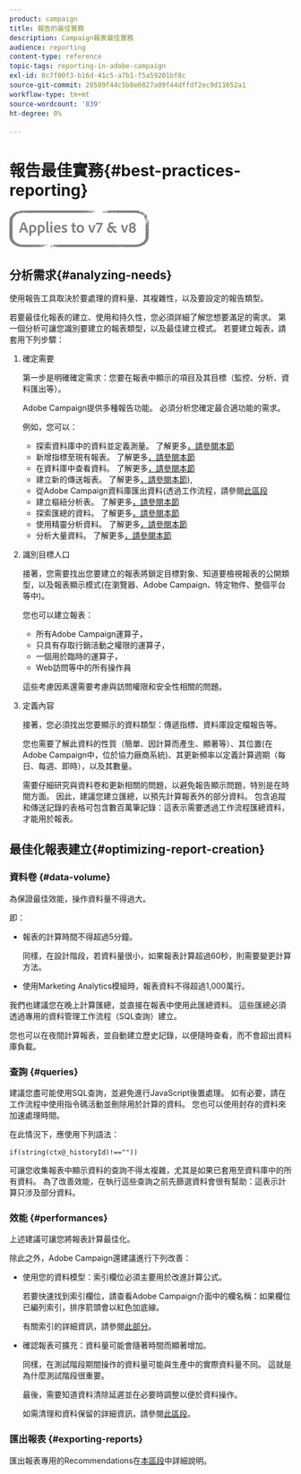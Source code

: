 ```yaml
---
product: campaign
title: 報告的最佳實務
description: Campaign報表最佳實務
audience: reporting
content-type: reference
topic-tags: reporting-in-adobe-campaign
exl-id: 0c7f00f3-b16d-41c5-a7b1-f5a59201bf8c
source-git-commit: 20509f44c5b8e0827a09f44dffdf2ec9d11652a1
workflow-type: tm+mt
source-wordcount: '839'
ht-degree: 0%

---
```


# 報告最佳實務{#best-practices-reporting}

![](../../assets/common.svg)

## 分析需求{#analyzing-needs}

使用報告工具取決於要處理的資料量、其複雜性，以及要設定的報告類型。

若要最佳化報表的建立、使用和持久性，您必須詳細了解您想要滿足的需求。 第一個分析可讓您識別要建立的報表類型，以及最佳建立模式。 若要建立報表，請套用下列步驟：

1. 確定需要

   第一步是明確確定需求：您要在報表中顯示的項目及其目標（監控、分析、資料匯出等）。

   Adobe Campaign提供多種報告功能。 必須分析您確定最合適功能的需求。

   例如，您可以：

   * 探索資料庫中的資料並定義測量。 了解更多[，請參閱本節](../../reporting/using/about-cubes.md)
   * 新增指標至現有報表。 了解更多[，請參閱本節](../../reporting/using/about-reports-creation-in-campaign.md)
   * 在資料庫中查看資料。 了解更多[，請參閱本節](../../reporting/using/about-descriptive-analysis.md)
   * 建立新的傳送報表。 了解更多[，請參閱本節](../../reporting/using/about-reports-creation-in-campaign.md)),
   * 從Adobe Campaign資料庫匯出資料(透過工作流程，請參閱[此區段](../../workflow/using/about-workflows.md)
   * 建立樞紐分析表。 了解更多[，請參閱本節](../../reporting/using/creating-a-table.md#creating-a-breakdown-or-pivot-table)
   * 探索匯總的資料。 了解更多[，請參閱本節](../../reporting/using/about-cubes.md)
   * 使用精靈分析資料。 了解更多[，請參閱本節](../../reporting/using/about-descriptive-analysis.md)
   * 分析大量資料。 了解更多[，請參閱本節](../../reporting/using/about-reports-creation-in-campaign.md)

1. 識別目標人口

   接著，您需要找出您要建立的報表將鎖定目標對象、知道要檢視報表的公開類型，以及報表顯示模式(在瀏覽器、Adobe Campaign、特定物件、整個平台等中)。

   您也可以建立報表：

   * 所有Adobe Campaign運算子，
   * 只具有存取行銷活動之權限的運算子，
   * 一個用於臨時的運算子，
   * Web訪問等中的所有操作員

   這些考慮因素還需要考慮與訪問權限和安全性相關的問題。

1. 定義內容

   接著，您必須找出您要顯示的資料類型：傳遞指標、資料庫設定檔報告等。

   您也需要了解此資料的性質（簡單、因計算而產生、顯著等）、其位置(在Adobe Campaign中，位於協力廠商系統)、其更新頻率以定義計算週期（每日、每週、即時），以及其數量。

   需要仔細研究與資料卷和更新相關的問題，以避免報告顯示問題，特別是在時間方面。 因此，建議您建立匯總，以預先計算報表外的部分資料。 包含追蹤和傳送記錄的表格可包含數百萬筆記錄：這表示需要透過工作流程匯總資料，才能用於報表。

## 最佳化報表建立{#optimizing-report-creation}

### 資料卷 {#data-volume}

為保證最佳效能，操作資料量不得過大。

即：

* 報表的計算時間不得超過5分鐘。

   同樣，在設計階段，若資料量很小，如果報表計算超過60秒，則需要變更計算方法。

* 使用Marketing Analytics模組時，報表資料不得超過1,000萬行。

我們也建議您在晚上計算匯總，並直接在報表中使用此匯總資料。 這些匯總必須透過專用的資料管理工作流程（SQL查詢）建立。

您也可以在夜間計算報表，並自動建立歷史記錄，以便隨時查看，而不會超出資料庫負載。

### 查詢 {#queries}

建議您盡可能使用SQL查詢，並避免進行JavaScript後置處理。 如有必要，請在工作流程中使用指令碼活動並刪除用於計算的資料。 您也可以使用封存的資料來加速處理時間。

在此情況下，應使用下列語法：

```
if(string(ctx@_historyId)!==""))
```

可讓您收集報表中顯示資料的查詢不得太複雜，尤其是如果已套用至資料庫中的所有資料。 為了改善效能，在執行這些查詢之前先篩選資料會很有幫助：這表示計算只涉及部分資料。

### 效能 {#performances}

上述建議可讓您將報表計算最佳化。

除此之外，Adobe Campaign還建議進行下列改善：

* 使用您的資料模型：索引欄位必須主要用於改進計算公式。

   若要快速找到索引欄位，請查看Adobe Campaign介面中的欄名稱：如果欄位已編列索引，排序箭頭會以紅色加底線。

   有關索引的詳細資訊，請參閱[此部分](../../configuration/using/data-model-best-practices.md#indexes)。

* 確認報表可擴充：資料量可能會隨著時間而顯著增加。

   同樣，在測試階段期間操作的資料量可能與生產中的實際資料量不同。 這就是為什麼測試階段很重要。

   最後，需要知道資料清除延遲並在必要時調整以便於資料操作。

   如需清理和資料保留的詳細資訊，請參閱[此區段](../../configuration/using/data-model-best-practices.md#data-retention)。

### 匯出報表 {#exporting-reports}

匯出報表專用的Recommendations在[本區段](../../reporting/using/actions-on-reports.md#exporting-a-report)中詳細說明。
